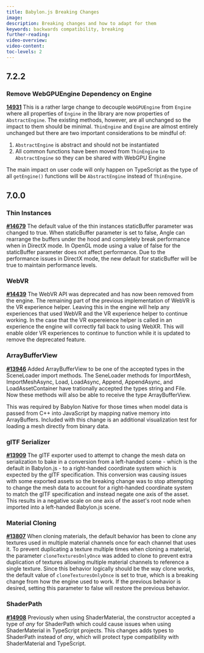 ```yaml
---
title: Babylon.js Breaking Changes
image: 
description: Breaking changes and how to adapt for them
keywords: backwards compatibility, breaking
further-reading:
video-overview:
video-content:
toc-levels: 2
---
```


## 7.2.2

### Remove WebGPUEngine Dependency on Engine
**[14931](https://github.com/BabylonJS/Babylon.js/pull/14931)** 
This is a rather large change to decouple `WebGPUEngine` from `Engine` where all properties of `Engine` in the library are now properties of `AbstractEngine`. The existing methods, however, are all unchanged so the impact to them should be minimal. `ThinEngine` and `Engine` are almost entirely unchanged but there are two important considerations to be mindful of:
 
1. `AbstractEngine` is abstract and should not be instantiated
2. All common functions have been moved from `ThinEngine` to `AbstractEngine` so they can be shared with WebGPU Engine
 
The main impact on user code will only happen on TypeScript as the type of all `getEngine()` functions will be `AbstractEngine` instead of `ThinEngine`.  

## 7.0.0

### Thin Instances 
**[#14679](https://github.com/BabylonJS/Babylon.js/pull/14679)** The default value of the thin instances staticBuffer parameter was changed to true. When staticBuffer parameter is set to false, Angle can rearrange the buffers under the hood and completely break performance when in DirectX mode. In OpenGL mode using a value of false for the staticBuffer parameter does not affect performance. Due to the performance issues in DirectX mode, the new default for staticBuffer will be true to maintain performance levels. 

### WebVR 
**[#14439](https://github.com/BabylonJS/Babylon.js/pull/14439)** The WebVR API was deprecated and has now been removed from the engine. The remaining part of the previous implementation of WebVR is the VR experience helper. Leaving this in the engine will help any experiences that used WebVR and the VR experience helper to continue working. In the case that the VR expereience helper is called in an experience the engine will correctly fall back to using WebXR. This will enable older VR experiences to continue to function while it is updated to remove the deprecated feature.

### ArrayBufferView 
**[#13946](https://github.com/BabylonJS/Babylon.js/pull/13946)** Added ArrayBufferView to be one of the accepted types in the SceneLoader import methods. The SeneLoader methods for ImportMesh, ImportMeshAsync, Load, LoadAsync, Append, AppendAsync, and LoadAssetContainer have trationally accepted the types string and File. Now these methods will also be able to receive the type ArrayBufferView.

This was required by Babylon Native for those times when model data is passed from C++ into JavaScript by mapping native memory into ArrayBuffers. Included with this change is an additional visualization test for loading a mesh directly from binary data.

### glTF Serializer 
**[#13909](https://github.com/BabylonJS/Babylon.js/pull/13909)** The glTF exporter used to attempt to change the mesh data on serialization to bake in a conversion from a left-handed scene - which is the default in Babylon.js - to a right-handed coordinate system which is expected by the glTF specification.  This conversion was causing issues with some exported assets so the breaking change was to stop attempting to change the mesh data to account for a right-handed coordinate system to match the glTF specification and instead negate one axis of the asset. This results in a negative scale on one axis of the asset's root node when imported into a left-handed Babylon.js scene.

### Material Cloning
**[#13807](https://github.com/BabylonJS/Babylon.js/pull/13807)** When cloning materials, the default behavior has been to clone any textures used in multiple material channels once for each channel that uses it. To prevent duplicating a texture multiple times when cloning a material, the parameter `cloneTexturesOnlyOnce` was added to clone to prevent extra duplication of textures allowing multiple material channels to reference a single texture. Since this behavior logically should be the way clone works, the default value of `cloneTexturesOnlyOnce` is set to true, which is a breaking change from how the engine used to work. If the previous behavior is desired, setting this parameter to false will restore the previous behavior. 

### ShaderPath
**[#14908](https://github.com/BabylonJS/Babylon.js/pull/14908)** Previously when using ShaderMaterial, the constructor accepted a type of *any* for ShaderPath which could cause issues when using ShaderMaterial in TypeScript projects. This changes adds types to ShaderPath instead of *any*, which will protect type compatibility with ShaderMaterial and TypeScript.

